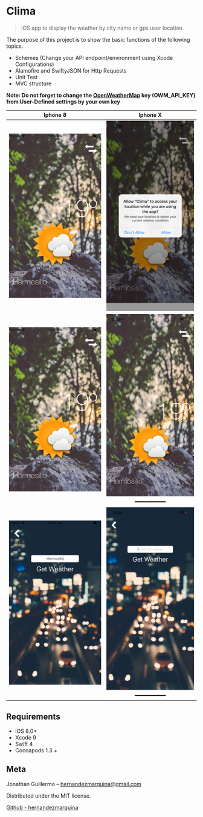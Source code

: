 # Clima
> iOS app to display the weather by city name or  gps user location.

The purpose of this project is to show the basic functions of the following topics.

- Schemes (Change your API endpoint/environment using Xcode Configurations)
- Alamofire and SwiftyJSON for Http Requests
- Unit Test
- MVC structure

**Note: Do not forget to change the [OpenWeatherMap](http://openweathermap.org/api) key (OWM_API_KEY) from User-Defined settings by your own key**


Iphone 8             |  Iphone X
:-------------------------:|:-------------------------:
![](screenshots/iphone8-home.png)  | ![](screenshots/iphoneX-home-alert.png)
![](screenshots/iphone8-home.png) | ![](screenshots/iphoneX-home.png)
![](screenshots/iphone8-change-city.png) | ![](screenshots/iphoneX-change-city.png)

## Requirements

- iOS 8.0+
- Xcode 9
- Swift 4
- Cocoapods 1.3.+

## Meta

Jonathan Guillermo – hernandezmarquina@gmail.com

Distributed under the MIT license.

[Github - hernandezmarquina](https://github.com/hernandezmarquina)